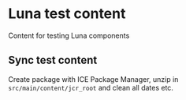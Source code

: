 # Luna test content
Content for testing Luna components

## Sync test content
Create package with ICE Package Manager, unzip in `src/main/content/jcr_root` and clean all dates etc.